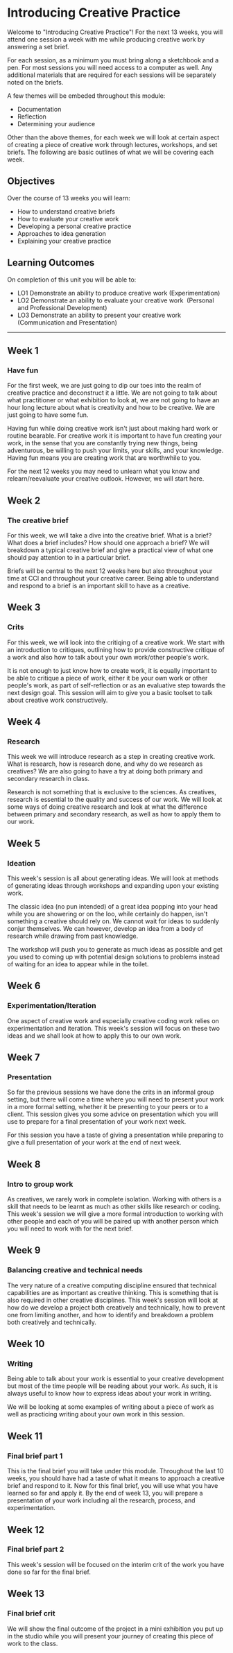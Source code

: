 # Introducing Creative Practice
Welcome to "Introducing Creative Practice"! For the next 13 weeks, you will attend one session a week with me while producing creative work by answering a set brief.

For each session, as a minimum you must bring along a sketchbook and a pen. For most sessions you will need access to a computer as well. Any additional materials that are required for each sessions will be separately noted on the briefs.

A few themes will be embeded throughout this module:
- Documentation
- Reflection
- Determining your audience

Other than the above themes, for each week we will look at certain aspect of creating a piece of creative work through lectures, workshops, and set briefs. The following are basic outlines of what we will be covering each week.


## Objectives
Over the course of 13 weeks you will learn:
- How to understand creative briefs
- How to evaluate your creative work
- Developing a personal creative practice
- Approaches to idea generation
- Explaining your creative practice


## Learning Outcomes
On completion of this unit you will be able to:
- LO1	Demonstrate an ability to produce creative work (Experimentation)
- LO2 	Demonstrate an ability to evaluate your creative work  (Personal and Professional Development)
- LO3 	Demonstrate an ability to present your creative work (Communication and Presentation)

---

## Week 1
### Have fun
For the first week, we are just going to dip our toes into the realm of creative practice and deconstruct it a little. We are not going to talk about what practitioner or what exhibition to look at, we are not going to have an hour long lecture about what is creativity and how to be creative. We are just going to have some fun.

Having fun while doing creative work isn't just about making hard work or routine bearable. For creative work it is important to have fun creating your work, in the sense that you are constantly trying new things, being adventurous, be willing to push your limits, your skills, and your knowledge. Having fun means you are creating work that are worthwhile to you.

For the next 12 weeks you may need to unlearn what you know and relearn/reevaluate your creative outlook. However, we will start here.


## Week 2
### The creative brief
For this week, we will take a dive into the creative brief. What is a brief? What does a brief includes? How should one approach a brief? We will breakdown a typical creative brief and give a practical view of what one should pay attention to in a particular brief.

Briefs will be central to the next 12 weeks here but also throughout your time at CCI and throughout your creative career. Being able to understand and respond to a brief is an important skill to have as a creative.


## Week 3
### Crits
For this week, we will look into the critiqing of a creative work. We start with an introduction to critiques, outlining how to provide constructive critique of a work and also how to talk about your own work/other people's work.

It is not enough to just know how to create work, it is equally important to be able to critique a piece of work, either it be your own work or other people's work, as part of self-reflection or as an evaluative step towards the next design goal. This session will aim to give you a basic toolset to talk about creative work constructively.


## Week 4
### Research
This week we will introduce research as a step in creating creative work. What is research, how is research done, and why do we research as creatives? We are also going to have a try at doing both primary and secondary research in class.

Research is not something that is exclusive to the sciences. As creatives, research is essential to the quality and success of our work. We will look at some ways of doing creative research and look at what the difference between primary and secondary research, as well as how to apply them to our work.


## Week 5
### Ideation
This week's session is all about generating ideas. We will look at methods of generating ideas through workshops and expanding upon your existing work.

The classic idea (no pun intended) of a great idea popping into your head while you are showering or on the loo, while certainly do happen, isn't something a creative should rely on. We cannot wait for ideas to suddenly conjur themselves. We can however, develop an idea from a body of research while drawing from past knowledge.

The workshop will push you to generate as much ideas as possible and get you used to coming up with potential design solutions to problems instead of waiting for an idea to appear while in the toilet.


## Week 6
### Experimentation/Iteration
One aspect of creative work and especially creative coding work relies on experimentation and iteration. This week's session will focus on these two ideas and we shall look at how to apply this to our own work.


## Week 7
### Presentation
So far the previous sessions we have done the crits in an informal group setting, but there will come a time where you will need to present your work in a more formal setting, whether it be presenting to your peers or to a client. This session gives you some advice on presentation which you will use to prepare for a final presentation of your work next week.

For this session you have a taste of giving a presentation while preparing to give a full presentation of your work at the end of next week.


## Week 8
### Intro to group work
As creatives, we rarely work in complete isolation. Working with others is a skill that needs to be learnt as much as other skills like research or coding. This week's session we will give a more formal introduction to working with other people and each of you will be paired up with another person which you will need to work with for the next brief.


## Week 9
### Balancing creative and technical needs
The very nature of a creative computing discipline ensured that technical capabilities are as important as creative thinking. This is something that is also required in other creative disciplines. This week's session will look at how do we develop a project both creatively and technically, how to prevent one from limiting another, and how to identify and breakdown a problem both creatively and technically.


## Week 10
### Writing
Being able to talk about your work is essential to your creative development but most of the time people will be reading about your work. As such, it is always useful to know how to express ideas about your work in writing.

We will be looking at some examples of writing about a piece of work as well as practicing writing about your own work in this session.


## Week 11
### Final brief part 1
This is the final brief you will take under this module. Throughout the last 10 weeks, you should have had a taste of what it means to approach a creative brief and respond to it. Now for this final brief, you will use what you have learned so far and apply it. By the end of week 13, you will prepare a presentation of your work including all the research, process, and experimentation.


## Week 12
### Final brief part 2
This week's session will be focused on the interim crit of the work you have done so far for the final brief.


## Week 13
### Final brief crit
We will show the final outcome of the project in a mini exhibition you put up in the studio while you will present your journey of creating this piece of work to the class.